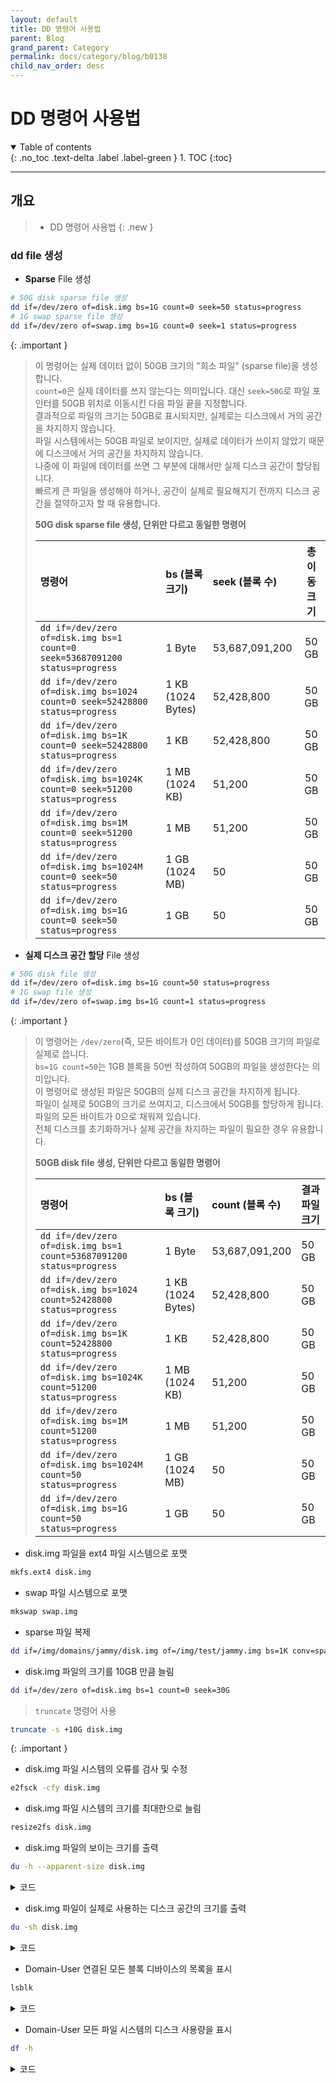 ```yaml
---
layout: default
title: DD 명령어 사용법
parent: Blog
grand_parent: Category
permalink: docs/category/blog/b0138
child_nav_order: desc
---
```


# DD 명령어 사용법

<details open markdown="block">
  <summary>
    Table of contents
  </summary>
  {: .no_toc .text-delta .label .label-green }
1. TOC
{:toc}
</details>

---

## 개요

> - DD 명령어 사용법
{: .new }

### dd file 생성

- **Sparse** File 생성

```bash
# 50G disk sparse file 생성
dd if=/dev/zero of=disk.img bs=1G count=0 seek=50 status=progress
# 1G swap sparse file 생성
dd if=/dev/zero of=swap.img bs=1G count=0 seek=1 status=progress
```

{: .important }
> 이 명령어는 실제 데이터 없이 50GB 크기의 "희소 파일" (sparse file)을 생성합니다.  
> `count=0`은 실제 데이터를 쓰지 않는다는 의미입니다. 대신 `seek=50G`로 파일 포인터를 50GB 위치로 이동시킨 다음 파일 끝을 지정합니다.  
> 결과적으로 파일의 크기는 50GB로 표시되지만, 실제로는 디스크에서 거의 공간을 차지하지 않습니다.  
> 파일 시스템에서는 50GB 파일로 보이지만, 실제로 데이터가 쓰이지 않았기 때문에 디스크에서 거의 공간을 차지하지 않습니다.  
> 나중에 이 파일에 데이터를 쓰면 그 부분에 대해서만 실제 디스크 공간이 할당됩니다.  
> 빠르게 큰 파일을 생성해야 하거나, 공간이 실제로 필요해지기 전까지 디스크 공간을 절약하고자 할 때 유용합니다.
>
> **50G disk sparse file 생성, 단위만 다르고 동일한 명령어**
> 
> | 명령어                                                        | bs (블록 크기)          | seek (블록 수)         |  총 이동 크기  |
> |:----------------------------------------------------------------------------|:------------------------|:------------------------|:-------------:|
> | `dd if=/dev/zero of=disk.img bs=1 count=0 seek=53687091200 status=progress` | 1 Byte                  | 53,687,091,200          |     50 GB     |
> | `dd if=/dev/zero of=disk.img bs=1024 count=0 seek=52428800 status=progress` | 1 KB (1024 Bytes)       | 52,428,800              |     50 GB     |
> | `dd if=/dev/zero of=disk.img bs=1K count=0 seek=52428800 status=progress`   | 1 KB                    | 52,428,800              |     50 GB     |
> | `dd if=/dev/zero of=disk.img bs=1024K count=0 seek=51200 status=progress`   | 1 MB (1024 KB)          | 51,200                  |     50 GB     |
> | `dd if=/dev/zero of=disk.img bs=1M count=0 seek=51200 status=progress`      | 1 MB                    | 51,200                  |     50 GB     |
> | `dd if=/dev/zero of=disk.img bs=1024M count=0 seek=50 status=progress`      | 1 GB (1024 MB)          | 50                      |     50 GB     |
> | `dd if=/dev/zero of=disk.img bs=1G count=0 seek=50 status=progress`         | 1 GB                    | 50                      |     50 GB     |

- **실제 디스크 공간 할당** File 생성

```bash
# 50G disk file 생성
dd if=/dev/zero of=disk.img bs=1G count=50 status=progress
# 1G swap file 생성
dd if=/dev/zero of=swap.img bs=1G count=1 status=progress
```

{: .important }
> 이 명령어는 `/dev/zero`(즉, 모든 바이트가 0인 데이터)를 50GB 크기의 파일로 실제로 씁니다.   
> `bs=1G count=50`는 1GB 블록을 50번 작성하여 50GB의 파일을 생성한다는 의미입니다.  
> 이 명령어로 생성된 파일은 50GB의 실제 디스크 공간을 차지하게 됩니다.  
> 파일이 실제로 50GB의 크기로 쓰여지고, 디스크에서 50GB를 할당하게 됩니다.  
> 파일의 모든 바이트가 0으로 채워져 있습니다.  
> 전체 디스크를 초기화하거나 실제 공간을 차지하는 파일이 필요한 경우 유용합니다.
>
> **50GB disk file 생성, 단위만 다르고 동일한 명령어**
>
> | 명령어                                                          | bs (블록 크기)     | count (블록 수)  | 결과 파일 크기 |
> |:---------------------------------------------------------------------|:------------------|:----------------|:--------------|
> | `dd if=/dev/zero of=disk.img bs=1 count=53687091200 status=progress` | 1 Byte            | 53,687,091,200  | 50 GB         |
> | `dd if=/dev/zero of=disk.img bs=1024 count=52428800 status=progress` | 1 KB (1024 Bytes) | 52,428,800      | 50 GB         |
> | `dd if=/dev/zero of=disk.img bs=1K count=52428800 status=progress`   | 1 KB              | 52,428,800      | 50 GB         |
> | `dd if=/dev/zero of=disk.img bs=1024K count=51200 status=progress`   | 1 MB (1024 KB)    | 51,200          | 50 GB         |
> | `dd if=/dev/zero of=disk.img bs=1M count=51200 status=progress`      | 1 MB              | 51,200          | 50 GB         |
> | `dd if=/dev/zero of=disk.img bs=1024M count=50 status=progress`      | 1 GB (1024 MB)    | 50              | 50 GB         |
> | `dd if=/dev/zero of=disk.img bs=1G count=50 status=progress`         | 1 GB              | 50              | 50 GB         |

- disk.img 파일을 ext4 파일 시스템으로 포맷

```bash
mkfs.ext4 disk.img
```

- swap 파일 시스템으로 포맷

```bash
mkswap swap.img
```

- sparse 파일 복제

```bash
dd if=/img/domains/jammy/disk.img of=/img/test/jammy.img bs=1K conv=sparse status=progress
```

- disk.img 파일의 크기를 10GB 만큼 늘림

```bash
dd if=/dev/zero of=disk.img bs=1 count=0 seek=30G
```

> `truncate` 명령어 사용
```bash
truncate -s +10G disk.img
```
>
{: .important }

- disk.img 파일 시스템의 오류를 검사 및 수정

```bash
e2fsck -cfy disk.img
```

- disk.img 파일 시스템의 크기를 최대한으로 늘림

```bash
resize2fs disk.img
```

- disk.img 파일의 보이는 크기를 출력

```bash
du -h --apparent-size disk.img
```

<details markdown="block">
  <summary>
    코드
  </summary>
  {: .text-delta .label .label-green }

```bash
20G     disk.img
```

</details>

- disk.img 파일이 실제로 사용하는 디스크 공간의 크기를 출력

```bash
du -sh disk.img
```

<details markdown="block">
  <summary>
    코드
  </summary>
  {: .text-delta .label .label-green }

```bash
2.4G    disk.img
```

</details>

- Domain-User 연결된 모든 블록 디바이스의 목록을 표시

```bash
lsblk
```

<details markdown="block">
  <summary>
    코드
  </summary>
  {: .text-delta .label .label-green }

```bash
NAME  MAJ:MIN RM SIZE RO TYPE MOUNTPOINTS
xvda1 202:1    0  30G  0 disk /
xvda2 202:2    0   1G  0 disk [SWAP]
```

</details>

- Domain-User 모든 파일 시스템의 디스크 사용량을 표시

```bash
df -h
```

<details markdown="block">
  <summary>
    코드
  </summary>
  {: .text-delta .label .label-green }

```bash
Filesystem      Size  Used Avail Use% Mounted on
tmpfs           796M  716K  796M   1% /run
/dev/xvda1       30G  2.1G   26G   8% /
tmpfs           3.9G     0  3.9G   0% /dev/shm
tmpfs           5.0M     0  5.0M   0% /run/lock
tmpfs           796M     0  796M   0% /run/user/0
```

</details>
